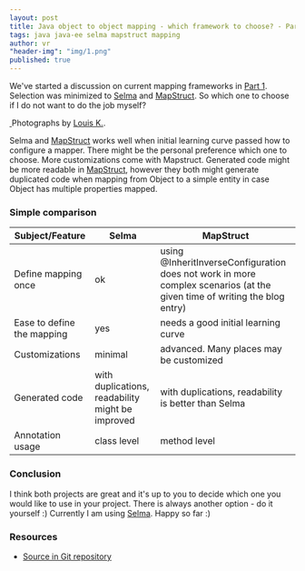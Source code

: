 ```yaml
---
layout: post
title: Java object to object mapping - which framework to choose? - Part 2
tags: java java-ee selma mapstruct mapping
author: vr
"header-img": "img/1.png"
published: true
---
```


<p>
We've started a discussion on current mapping frameworks in <a href="{{ site.baseurl }}/blog/Java-object-to-object-mapping-which-framework-to-choose/">Part 1</a>.
Selection was minimized to <a href="http://www.selma-java.org/" rel="nofollow">Selma</a> and <a href="http://mapstruct.org/" rel="nofollow">MapStruct</a>.
So which one to choose if I do not want to do the job myself?
</p>



<a href="#">
    <img class="img-responsive" src="{{ site.baseurl }}/img/object-mapping.jpg" alt="">
</a>
<span class="caption text-muted">Photographs by <a href="https://www.flickr.com/photos/bonaparty/">Louis K.</a>.</span>


<p>
Selma and <a href="http://mapstruct.org/" rel="nofollow">MapStruct</a> works well when initial learning curve passed how to configure a mapper. 
There might be the personal preference which one to choose. More customizations come with Mapstruct. Generated code might be more readable in <a href="http://mapstruct.org/" rel="nofollow">MapStruct</a>, however they both might generate duplicated code when mapping from Object to a simple entity in case Object has multiple properties mapped. 
</p>

<h3>Simple comparison</h3>

<table>
<thead>
<tr>
<th>Subject/Feature
</th>
<th>Selma
</th>
<th>MapStruct
</th>
</tr>
</thead>

<tr>
<td>Define mapping once
</td>
<td>ok
</td>
<td>using @InheritInverseConfiguration does not work in more complex scenarios (at the given time of writing the blog entry)
</td>
</tr>


<tr>
<td>Ease to define the mapping
</td>
<td>yes
</td>
<td>needs a good initial learning curve
</td>
</tr>


<tr>
<td>Customizations
</td>
<td>minimal
</td>
<td>advanced. Many places may be customized
</td>
</tr>

<tr>
<td>Generated code
</td>
<td>with duplications, readability might be improved
</td>
<td>with duplications, readability is better than Selma
</td>
</tr>

<tr>
<td>Annotation usage 
</td>
<td>class level
</td>
<td>method level
</td>
</tr>


</table>



<h3>Conclusion</h3>

<p>
I think both projects are great and it's up to you to decide which one you would like to use in your project. 
There is always another option - do it yourself :)
Currently I am using <a href="http://www.selma-java.org/" rel="nofollow">Selma</a>. Happy so far :)

</p>

<h3>Resources</h3>

<ul>
<li><a href="https://github.com/aracrown/ara-blog-examples/tree/master/s01e05" rel="nofollow">Source in Git repository</a></li>

</ul>